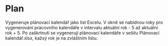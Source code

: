 # Plan
Vygeneruje plánovací kalendář jako list Excelu.
V okně se nabídnou roky pro vygenerování pracovního kalendáře v intervalu aktuální rok - 5 až aktuální rok + 5.
Po zaškrtnutí se vygenerují plánovací kalendáře v sešitu Plánovací kalendář.xlsx, kažsý rok je na zvláštním listu. 
